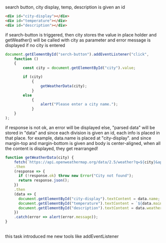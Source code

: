search button, city display, temp, description is given an id 
<br>
```html
<div id="city-display"></div>
<div id="temperature"></div>
<div id="description"></div>
```


if search-button is triggered, then city stores the value in place holder and getWeather() will be called with city as parameter and error message is displayed if no city is entered
<br>
```javascript
document.getElementById("serch-button").addEventListener("click", 
    function () 
    {
        const city = document.getElementById("city").value;

        if (city) 
            {
                getWeatherData(city);
            } 
        else 
            {
                alert("Please enter a city name.");
            }
    }
);
```


if response is not ok, an error will be displayed else, "parsed data" will be stored in "data" and since each division is given an id, each info is placed in that place. for example, data.name is placed at "city-display". and since margin-top and margin-bottom is given and body is center-aligned, when all the content is displayed, they get rearranged!
<br>
```javascript
function getWeatherData(city) {
    fetch(`https://api.openweathermap.org/data/2.5/weather?q=${city}&appid=db8c70f6188598bd408cb973802b361c&units=metric`)
    .then
    (response => {
      if (!response.ok) throw new Error("City not found");
      return response.json();
    })
    .then
    (data => {
      document.getElementById("city-display").textContent = data.name;
      document.getElementById("temperature").textContent = `${data.main.temp}°C`;
      document.getElementById("description").textContent = data.weather[0].description;
    })
    .catch(error => alert(error.message));
}
```
<br>
this task introduced me new tools like addEventListener